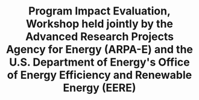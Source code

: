 ---
dateStart: 2011-09-14
dateEnd: 2011-09-14
title: "Program Impact Evaluation, Workshop held jointly by the Advanced Research Projects Agency for Energy (ARPA-E) and the U.S. Department of Energy's Office of Energy Efficiency and Renewable Energy (EERE)"
venue:
organizer: Jeff Dowd
credit: "Places & Spaces"
city: "Washington, DC"
state:
country: USA
pdfLink:
venueImages:
 - sm: image01.sm.jpg
   lg: image01.lg.jpg
---